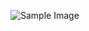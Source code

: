 ![Sample Image]([https://example.com/path/to/your/image.jpg](https://drive.google.com/file/d/1Zlb-sYYsTVctFmpfS8yFkBXO_Z86V0nl/view?usp=drive_link))
